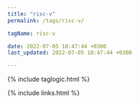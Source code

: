 ```yaml
---
title: "risc-v"
permalink: /tags/risc-v/

tagName: risc-v

date: 2022-07-05 18:47:44 +0300
last_updated: 2022-07-05 18:47:44 +0300

---
```


{% include taglogic.html %}

{% include links.html %}

